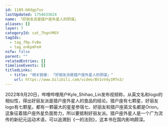```yaml
---
id: 1189-b0dgp7us
lastUpdated: 1754633624
name: 「好丽友派是猎户座外星人的阴谋」
aliases: []
layer: 7
categoryId: cat_7hqnYMGY
tagIds:
  - tag_fRp-FvBe
  - tag_onKpmFeH
nsfw: false
parent: ""
relatedEntries: []
timelineEvents: []
titledLinks:
  - title: "相关链接: 「好丽友派是猎户座外星人的阴谋」"
    url: https://www.bilibili.com/video/BV1vV4y1M7n3/
---
```


2022年9月20日，哔哩哔哩用户Kyle_Shihao_Lin发布视频称，从英文名和logo的相似性，得出好丽友派是猎户座外星人的食品的结论。猎户座有七颗星，好丽友logo有七颗星。都有一颗最大的星星参宿七、好丽友和猎户座英文名都是Orion。这象征着猎户座外星负面势力，所以要抵制好丽友派。猎户座外星人是一个广为流传的新纪元运动术语，可以追溯到《一的法则》，这本书在国内影响颇深。
